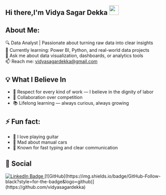 ## Hi there,I'm Vidya Sagar Dekka <img src="https://media.giphy.com/media/hvRJCLFzcasrR4ia7z/giphy.gif" width="30px"/>
 
##  About Me:

🔍 Data Analyst | Passionate about turning raw data into clear insights  
🌱 Currently learning: Power BI, Python, and real-world data projects  
💬 Ask me about data visualization, dashboards, or analytics tools  
📫 Reach me: vidyasagardekka@gmail.com

## 💡 What I Believe In 

- 💪 Respect for every kind of work — I believe in the dignity of labor  
- 🤝 Collaboration over competition  
- 📚 Lifelong learning — always curious, always growing

## ⚡ Fun fact: 
- 🎸 I love playing guitar  
- 🚗 Mad about manual cars  
- 💬 Known for fast typing and clear communication

## 🔵 Social 
<a href="https://www.linkedin.com/in/vidya-sagar-dekka" target="_blank">
  <img src="https://img.shields.io/badge/LinkedIn-blue?style=for-the-badge&logo=linkedin&logoColor=white" alt="LinkedIn Badge"/>

</a>
[![GitHub](https://img.shields.io/badge/GitHub-Follow-black?style=for-the-badge&logo=github)](https://github.com/vidyasagardekka)
